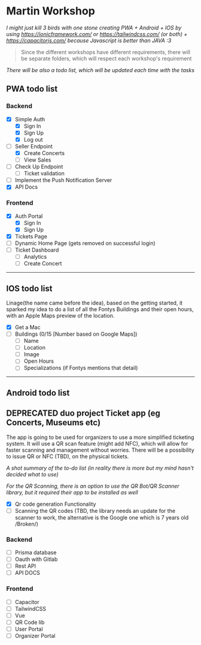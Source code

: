 # Martin Workshop

*I might just kill 3 birds with one stone creating PWA + Android + IOS by using https://ionicframework.com/ or https://tailwindcss.com/ (or both) + https://capacitorjs.com/ because Javascript is better than JAVA :3*

>Since the different workshops have different requirements, there will be separate folders, which will respect each workshop's requirement

*There will be also a todo list, which will be updated each time with the tasks*

## PWA todo list 
### Backend

- [x] Simple Auth
    - [x] Sign In
    - [x] Sign Up
    - [x] Log out
- [ ] Seller Endpoint
  - [x] Create Concerts
  - [ ] View Sales
- [ ] Check Up Endpoint
  - [ ] Ticket validation
- [ ] Implement the Push Notification Server
- [x] API Docs

### Frontend

- [x] Auth Portal
    - [x] Sign In
    - [x] Sign Up
- [x] Tickets Page
- [ ] Dynamic Home Page (gets removed on successful login)
- [ ] Ticket Dashboard
  - [ ] Analytics
  - [ ] Create Concert

---
## IOS todo list

Linage(the name came before the idea), based on the getting started, it sparked my idea to do a list of all the Fontys Buildings and their open hours, with an Apple Maps preview of the location.

- [x] Get a Mac
- [ ] Buildings (0/15 [Number based on Google Maps])
  - [ ] Name
  - [ ] Location
  - [ ] Image
  - [ ] Open Hours
  - [ ] Specializations (if Fontys mentions that detail)

---
## Android todo list

## DEPRECATED duo project Ticket app (eg Concerts, Museums etc)

The app is going to be used for organizers to use a more simplified ticketing system. It will use a QR scan feature (might add NFC), which will allow for faster scanning and management without worries. There will be a possibility to issue QR or NFC (TBD), on the physical tickets.

*A shot summary of the to-do list (in reality there is more but my mind hasn't decided what to use)*

*For the QR Scanning, there is an option to use the QR Bot/QR Scanner library, but it required their app to be installed as well*

- [x] Qr code generation Functionality
- [ ] Scanning the QR codes (TBD, the library needs an update for the scanner to work, the alternative is the Google one which is 7 years old /Broken/)
  
### **Backend**

- [ ] Prisma database
- [ ] Oauth with Gitlab
- [ ] Rest API
- [ ] API DOCS
  
### **Frontend** 

- [ ] Capacitor
- [ ] TailwindCSS
- [ ] Vue
- [ ] QR Code lib
- [ ] User Portal
- [ ] Organizer Portal